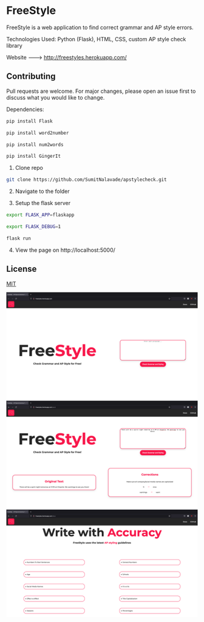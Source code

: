 # FreeStyle

FreeStyle is a web application to find correct grammar and AP style errors.

Technologies Used: Python (Flask), HTML, CSS, custom AP style check library

Website ---> http://freestyles.herokuapp.com/

## Contributing
Pull requests are welcome. For major changes, please open an issue first to discuss what you would like to change.

Dependencies: 
```bash
pip install Flask
```
```bash
pip install word2number
```
```bash
pip install num2words
```
```bash
pip install GingerIt
```

1. Clone repo
```bash
git clone https://github.com/SumitNalavade/apstylecheck.git
```
2. Navigate to the folder

3. Setup the flask server
```bash
export FLASK_APP=flaskapp
```
```bash
export FLASK_DEBUG=1
```
```bash
flask run
```
4. View the page on http://localhost:5000/


## License
[MIT](https://choosealicense.com/licenses/mit/)

![](https://github.com/SumitNalavade/apstylecheck/blob/master/Screen%20Shot%202021-09-08%20at%203.12.56%20AM.png)
![](https://github.com/SumitNalavade/apstylecheck/blob/master/Screen%20Shot%202021-09-08%20at%203.14.35%20AM.png)
![](https://github.com/SumitNalavade/apstylecheck/blob/master/Screen%20Shot%202021-09-08%20at%203.13.18%20AM.png)
